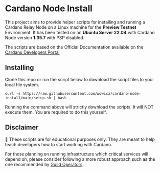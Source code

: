 # Cardano Node Install

This project aims to provide helper scripts for installing and running a Cardano Relay Node on a Linux machine for the **Preview Testnet** Environment. It has been tested on an **Ubuntu Server 22.04** with Cardano Node version **1.35.7** with PSP disabled.

The scripts are based on the Official Documentation available on the [Cardano Developers Portal](https://developers.cardano.org/docs/get-started/installing-cardano-node)

## Installing

Clone this repo or run the script below to download the script files to your local file system.

`curl -s https://raw.githubusercontent.com/wowica/cardano-node-install/main/setup.sh | bash -`

Running the command above will strictly download the scripts. It will NOT execute them. You are required to do this yourself.

## Disclaimer

🚨 These scripts are for educational purposes only. They are meant to help teach developers how to start working with Cardano. 

For those planning on running infrastructure which critical services will depend on, please consider following a more robust approach such as the one recommended by [Guild Operators](https://cardano-community.github.io/guild-operators/).